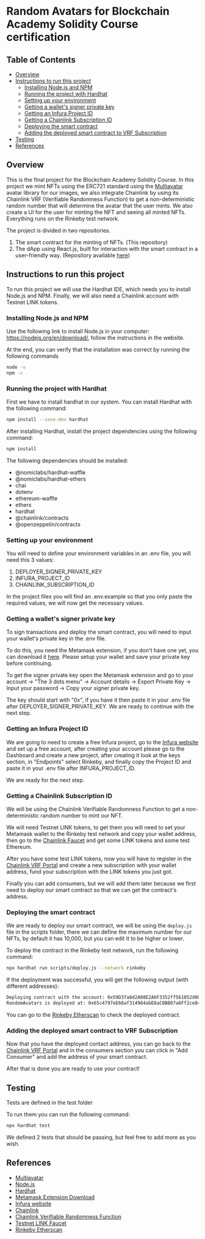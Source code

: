 # Random Avatars for Blockchain Academy Solidity Course certification

## Table of Contents
* [Overview](#Overview)
* [Instructions to run this project](#Instructions-to-run-this-project)
    * [Installing Node.js and NPM](#Installing-Node.js-and-NPM)
    * [Running the project with Hardhat](#Running-the-project-with-Hardhat)
    * [Setting up your environment](#Setting-up-your-environment)
    * [Getting a wallet's signer private key](#Getting-a-wallet's-signer-private-key)
    * [Getting an Infura Project ID](#Getting-an-Infura-Project-ID)
    * [Getting a Chainlink Subscription ID](#Getting-a-Chainlink-subscription-ID)
    * [Deploying the smart contract](#Deploying-the-smart-contract)
    * [Adding the deployed smart contract to VRF Subscription](#Adding-the-deployed-smart-contract-to-VRF-Subscription)
* [Testing](#Testing)
* [References](#References)

## Overview
This is the final project for the Blockchain Academy Solidity Course. In this project we mint NFTs using the ERC721 standard using the [Multiavatar](https://api.multiavatar.com/) avatar library for our images, we also integrate Chainlink by using its Chainlink VRF (Verifiable Randomness Function) to get a non-deterministic random number that will determine the avatar that the user mints. We also create a UI for the user for minting the NFT and seeing all minted NFTs. Everything runs on the Rinkeby test network.

The project is divided in two repositories.
1. The smart contract for the minting of NFTs. (This repository)
2. The dApp using React.js, built for interaction with the smart contract in a user-friendly way. (Repository available [here](https://github.com/georgetegral/RandomAvatarsInterface))

## Instructions to run this project
To run this project we will use the Hardhat IDE, which needs you to install Node.js and NPM. Finally, we will also need a Chainlink account with Testnet LINK tokens.

### Installing Node.js and NPM
Use the following link to install Node.js in your computer: https://nodejs.org/en/download/, follow the instructions in the website.

At the end, you can verify that the installation was correct by running the following commands

```bash
node -v
npm -v
```

### Running the project with Hardhat
First we have to install hardhat in our system. You can install Hardhat with the following command:

```bash
npm install --save-dev hardhat
```

After installing Hardhat, install the project dependencies using the following command:

```bash
npm install
```

The following dependencies should be installed:
- @nomiclabs/hardhat-waffle
- @nomiclabs/hardhat-ethers
- chai
- dotenv
- ethereum-waffle
- ethers
- hardhat
- @chainlink/contracts
- @openzeppelin/contracts

### Setting up your environment
You will need to define your environment variables in an .env file, you will need this 3 values:
1. DEPLOYER_SIGNER_PRIVATE_KEY
2. INFURA_PROJECT_ID
3. CHAINLINK_SUBSCRIPTION_ID

In the project files you will find an .env.example so that you only paste the required values, we will now get the necessary values.

### Getting a wallet's signer private key
To sign transactions and deploy the smart contract, you will need to input your wallet's private key in the .env file.

To do this, you need the Metamask extension, if you don't have one yet, you can download it [here](https://chrome.google.com/webstore/detail/metamask/nkbihfbeogaeaoehlefnkodbefgpgknn). Please setup your wallet and save your private key before continuing.

To get the signer private key open the Metamask extension and go to your account -> "The 3 dots menu" -> Account details -> Export Private Key -> Input your password -> Copy your signer private key.

The key should start with "0x", if you have it then paste it in your .env file after DEPLOYER_SIGNER_PRIVATE_KEY. We are ready to continue with the next step.

### Getting an Infura Project ID
We are going to need to create a free Infura project, go to the [Infura website](https://infura.io/) and set up a free account, after creating your account please go to the Dashboard and create a new project, after creating it look at the keys section, in "Endpoints" select Rinkeby, and finally copy the Project ID and paste it in your .env file after INFURA_PROJECT_ID.

We are ready for the next step.

### Getting a Chainlink Subscription ID
We will be using the Chainlink Verifiable Randomness Function to get a non-deterministic random number to mint our NFT. 

We will need Testnet LINK tokens, to get them you will need to set your Metamask wallet to the Rinkeby test network and copy your wallet address, then go to the [Chainlink Faucet](https://faucets.chain.link/rinkeby) and get some LINK tokens and some test Ethereum.

After you have some test LINK tokens, now you will have to register in the [Chainlink VRF Portal](https://vrf.chain.link/) and create a new subscription with your wallet address, fund your subscription with the LINK tokens you just got.

Finally you can add consumers, but we will add them later because we first need to deploy our smart contract so that we can get the contract's address.

### Deploying the smart contract
We are ready to deploy our smart contract, we will be using the ```deploy.js``` file in the scripts folder, there we can define the maximum number for our NFTs, by default it has 10,000, but you can edit it to be higher or lower.

To deploy the contract in the Rinkeby test network, run the following command:

```bash
npx hardhat run scripts/deploy.js --network rinkeby
```

If the deployment was successful, you will get the following output (with different addresses):
```bash
Deploying contract with the account: 0x59D37a8d2A08E2A6F3352ff561052d08B546D203
RandomAvatars is deployed at: 0x65c4797eE66af314984abE8aC0BB07a6Ff2ce84d
```

You can go to the [Rinkeby Etherscan](https://rinkeby.etherscan.io/) to check the deployed contract.

### Adding the deployed smart contract to VRF Subscription
Now that you have the deployed contact address, you can go back to the [Chainlink VRF Portal](https://vrf.chain.link/) and in the consumers section you can click in "Add Consumer" and add the address of your smart contract.

After that is done you are ready to use your contract!

## Testing
Tests are defined in the test folder

To run them you can run the following command:

```bash
npx hardhat test
```

We defined 2 tests that should be passing, but feel free to add more as you wish.

## References
- [Multiavatar](https://api.multiavatar.com/)
- [Node.js](https://nodejs.org/en/download/)
- [Hardhat](https://hardhat.org/tutorial/creating-a-new-hardhat-project.html)
- [Metamask Extension Download](https://chrome.google.com/webstore/detail/metamask/nkbihfbeogaeaoehlefnkodbefgpgknn)
- [Infura website](https://infura.io/)
- [Chainlink](https://chain.link/)
- [Chainlink Verifiable Randomness Function](https://vrf.chain.link/)
- [Testnet LINK Faucet](https://faucets.chain.link/rinkeby)
- [Rinkeby Etherscan](https://rinkeby.etherscan.io/)